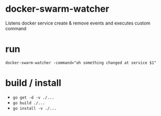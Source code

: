 # docker-swarm-watcher
Listens docker service create &amp; remove events and executes custom command

# run 
`docker-swarm-watcher -command="oh something changed at service $1"`

# build / install 
- `go get -d -v ./...`
- `go build ./...`
- `go install -v ./...`
